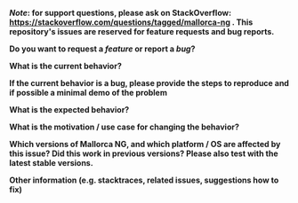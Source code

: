 ***Note*: for support questions, please ask on StackOverflow: https://stackoverflow.com/questions/tagged/mallorca-ng . This repository's issues are reserved for feature requests and bug reports.**


**Do you want to request a *feature* or report a *bug*?**



**What is the current behavior?**



**If the current behavior is a bug, please provide the steps to reproduce and if possible a minimal demo of the problem**



**What is the expected behavior?**



**What is the motivation / use case for changing the behavior?**



**Which versions of Mallorca NG, and which platform / OS are affected by this issue? Did this work in previous versions? Please also test with the latest stable versions.**



**Other information (e.g. stacktraces, related issues, suggestions how to fix)**